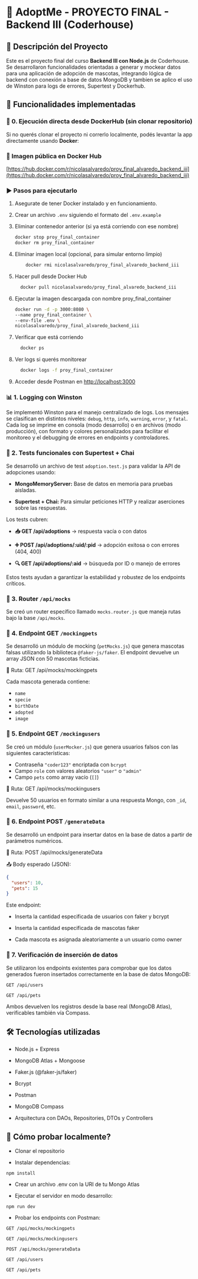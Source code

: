# 🐶 AdoptMe - PROYECTO FINAL - Backend III (Coderhouse)

## 📌 Descripción del Proyecto

Este es el proyecto final del curso **Backend III con Node.js** de Coderhouse. Se desarrollaron funcionalidades orientadas a generar y mockear datos para una aplicación de adopción de mascotas, integrando lógica de backend con conexión a base de datos MongoDB y tambien se aplico el uso de Winston para logs de errores, Supertest y Dockerhub.

## 🚀 Funcionalidades implementadas

### 🐳 0. Ejecución directa desde DockerHub (sin clonar repositorio)

Si no querés clonar el proyecto ni correrlo localmente, podés levantar la app directamente usando **Docker**:

### 🔗 Imagen pública en Docker Hub

[https://hub.docker.com/r/nicolasalvaredo/proy_final_alvaredo_backend_iii](https://hub.docker.com/r/nicolasalvaredo/proy_final_alvaredo_backend_iii)

### ▶️ Pasos para ejecutarlo

1. Asegurate de tener Docker instalado y en funcionamiento.
2. Crear un archivo `.env` siguiendo el formato del `.env.example`
3. Eliminar contenedor anterior (si ya está corriendo con ese nombre)

    ```bash
    docker stop proy_final_container
    docker rm proy_final_container
    ```

4. Eliminar imagen local (opcional, para simular entorno limpio)

    ```bash
        docker rmi nicolasalvaredo/proy_final_alvaredo_backend_iii
    ```

5. Hacer pull desde Docker Hub

    ```bash
      docker pull nicolasalvaredo/proy_final_alvaredo_backend_iii
    ```

6. Ejecutar la imagen descargada con nombre proy_final_container

    ```bash
    docker run -d -p 3000:8080 \
    --name proy_final_container \
    --env-file .env \
    nicolasalvaredo/proy_final_alvaredo_backend_iii
    ```

7. Verificar que está corriendo

    ```bash
      docker ps
    ```

8. Ver logs si querés monitorear

    ```bash
      docker logs -f proy_final_container
    ```  

9. Acceder desde Postman en  [http://localhost:3000](http://localhost:3000)  

### 📊 1. Logging con Winston

Se implementó Winston para el manejo centralizado de logs. Los mensajes se clasifican en distintos niveles: `debug`, `http`, `info`, `warning`, `error`, y `fatal`.
Cada log se imprime en consola (modo desarrollo) o en archivos (modo producción), con formato y colores personalizados para facilitar el monitoreo y el debugging de errores en endpoints y controladores.

### 🧪 2. Tests funcionales con Supertest + Chai

Se desarrolló un archivo de test `adoption.test.js` para validar la API de adopciones usando:

- **MongoMemoryServer:** Base de datos en memoria para pruebas aisladas.

- **Supertest + Chai:** Para simular peticiones HTTP y realizar aserciones sobre las respuestas.

Los tests cubren:

- **📥 GET /api/adoptions** → respuesta vacía o con datos

- **➕ POST /api/adoptions/:uid/:pid** → adopción exitosa o con errores (404, 400)

- **🔍 GET /api/adoptions/:aid** → búsqueda por ID o manejo de errores

Estos tests ayudan a garantizar la estabilidad y robustez de los endpoints críticos.

### 🔹 3. Router `/api/mocks`

Se creó un router específico llamado `mocks.router.js` que maneja rutas bajo la base `/api/mocks`.

### 🔹 4. Endpoint GET `/mockingpets`

Se desarrolló un módulo de mocking (`petMocks.js`) que genera mascotas falsas utilizando la biblioteca `@faker-js/faker`. El endpoint devuelve un array JSON con 50 mascotas ficticias.

📍 Ruta: GET /api/mocks/mockingpets

Cada mascota generada contiene:

- `name`
- `specie`
- `birthDate`
- `adopted`
- `image`

### 🔹 5. Endpoint GET `/mockingusers`

Se creó un módulo (`userMocker.js`) que genera usuarios falsos con las siguientes características:

- Contraseña `"coder123"` encriptada con `bcrypt`
- Campo `role` con valores aleatorios `"user"` o `"admin"`
- Campo `pets` como array vacío (`[]`)

📍 Ruta:  GET /api/mocks/mockingusers

Devuelve 50 usuarios en formato similar a una respuesta Mongo, con `_id`, `email`, `password`, etc.

### 🔹 6. Endpoint POST `/generateData`

Se desarrolló un endpoint para insertar datos en la base de datos a partir de parámetros numéricos.

📍 Ruta:  POST /api/mocks/generateData

📤 Body esperado (JSON):

```json
{
  "users": 10,
  "pets": 15
}
```

Este endpoint:

- Inserta la cantidad especificada de usuarios con faker y bcrypt

- Inserta la cantidad especificada de mascotas faker

- Cada mascota es asignada aleatoriamente a un usuario como owner

### 🔹 7. Verificación de inserción de datos

Se utilizaron los endpoints existentes para comprobar que los datos generados fueron insertados correctamente en la base de datos MongoDB:

`GET /api/users`

`GET /api/pets`

Ambos devuelven los registros desde la base real (MongoDB Atlas), verificables también vía Compass.

## 🛠️ Tecnologías utilizadas

- Node.js + Express

- MongoDB Atlas + Mongoose

- Faker.js (@faker-js/faker)

- Bcrypt

- Postman

- MongoDB Compass

- Arquitectura con DAOs, Repositories, DTOs y Controllers

## 🧪 Cómo probar localmente?

- Clonar el repositorio

- Instalar dependencias:

`npm install`

- Crear un archivo .env con la URI de tu Mongo Atlas

- Ejecutar el servidor en modo desarrollo:

`npm run dev`

- Probar los endpoints con Postman:

`GET /api/mocks/mockingpets`

`GET /api/mocks/mockingusers`

`POST /api/mocks/generateData`

`GET /api/users`

`GET /api/pets`
